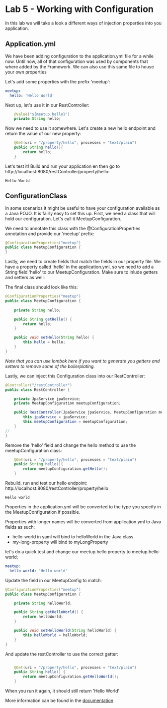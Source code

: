 # Lab 5 - Working with Configuration

In this lab we will take a look a different ways of injection properties into
you application.

## Application.yml

We have been adding configuration to the application.yml file for a while now. Until now,
all of that configuration was used by components that where added by the Framework. We can 
also use this same file to house your own properties

Let's add some properties with the prefix 'meetup':

````yaml
meetup:
  hello: 'Hello World'
````

Next up, let's use it in our RestController:

````java
    @Value("${meetup.hello}")
    private String hello;
````

Now we need to use it somewhere. Let's create a new hello endpoint and return the value of our new
property:

````java
    @Get(uri = "/property/hello", processes = "text/plain")
    public String hello(){
        return hello;
    }
````

Let's test it! Build and run your application en then go to 
http://localhost:8080/restController/property/hello:
````
Hello World
````

## ConfigurationClass

In some scenarios it might be useful to have your configuration available as a 
Java POJO. It is fairly easy to set this up. First, we need a class that will hold our
configuration. Let's call it MeetupConfiguration.

We need to annotate this class with the @ConfigurationProperties annotation and provide our 'meetup'
prefix:

````java
@ConfigurationProperties("meetup")
public class MeetupConfiguration {
}
````

Lastly, we need to create fields that match the fields in our property file. We have 
a property called 'hello' in the application.yml, so we need to add a String field 'hello'
to our MeetupConfiguration. Make sure to inlude getters and setters as well:

The final class should look like this:
````java
@ConfigurationProperties("meetup")
public class MeetupConfiguration {
    
    private String hello;

    public String getHello() {
        return hello;
    }

    public void setHello(String hello) {
        this.hello = hello;
    }
}
````

*Note that you can use lombok here if you want to generate you getters and setters to remove some of the boilerplating.*

Lastly, we can inject this Configuration class into our RestController:

````java
@Controller("/restController")
public class RestController {

    private JpaService jpaService;
    private MeetupConfiguration meetupConfiguration;

    public RestController(JpaService jpaService, MeetupConfiguration meetupConfiguration) {
        this.jpaService = jpaService;
        this.meetupConfiguration = meetupConfiguration;
    }
//
}
````

Remove the 'hello' field and change the hello method to use the meetupConfiguration class:

````java
    @Get(uri = "/property/hello", processes = "text/plain")
    public String hello(){
        return meetupConfiguration.getHello();
    }
````

Rebuild, run and test our hello endpoint:
http://localhost:8080/restController/property/hello
````
Hello world
````

Properties in the application.yml will be converted to the type you 
specify in the MeetupConfiguration if possible. 

Properties with longer names will be converted from application.yml to Java fields
as such:

- hello-world in yaml will bind to helloWorld in the Java class
- my-long-property will bind to myLongProperty

let's do a quick test and change our meetup.hello property to meetup.hello-world;

````yml
meetup:
  hello-world: 'Hello world'
````

Update the field in our MeetupConfig to match:

````java
@ConfigurationProperties("meetup")
public class MeetupConfiguration {

    private String helloWorld;

    public String getHelloWorld() {
        return helloWorld;
    }

    public void setHelloWorld(String helloWorld) {
        this.helloWorld = helloWorld;
    }
}
````

And update the restController to use the correct getter:
````java

    @Get(uri = "/property/hello", processes = "text/plain")
    public String hello() {
        return meetupConfiguration.getHelloWorld();
    }
````

When you run it again, it should still return 'Hello World'

More information can be found in the [documentation](https://docs.micronaut.io/latest/guide/index.html#environments)


